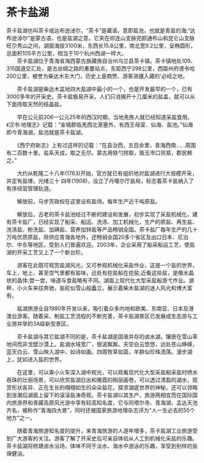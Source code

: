 # 茶卡盐湖  
茶卡盐湖也叫茶卡或达布逊淖尔，“茶卡”是藏语，意即盐池，也就是青盐的海;“达布逊淖尔”是蒙古语，也是盐湖之意。它夹在祁连山支脉完颜通布山和昆仑山支脉旺尕秀山之间，湖面海拔3100米，东西长15.8公里，南北宽9.2公里，呈椭圆形，总面积105平方公里，相当于10个杭州西湖一样大。  
　　茶卡盐湖位于青海省海西蒙古族藏族自治州乌兰县茶卡镇。茶卡镇地处109、315国道交汇处，是古丝绸之路的重要站点，东距西宁298公里，西距州府德令哈200公里，被誉为柴达木东大门，历史上是商贾、游客进疆入藏的'必经之地。  

　　茶卡盐湖是柴达木盆地四大盐湖中最小的一个，也是开发最早的一个，已有3000多年的开采史。茶卡盐极易开采，人们只消揭开十几厘米的盐盖，就可以从下面捞取天然的结晶盐。  

　　早在公元前206—公元25年的西汉时期，当地羌族人就已经知道采盐食用。《汉书·地理志》记载：“金城郡临羌西北至塞外，有西王母室、仙海、盐池。”仙海即今青海湖，盐池就是茶卡盐湖。  

　　《西宁府新志》上有过这样的记载：“在县治西，五百余里，青海西南……周围有二百数十里，盐系天成，取之无尽。蒙古用铁勺捞取，贩玉市口贸易，郡民赖之。”  

　　大约从乾隆二十八年(1763)开始，官方就已有组织地对盐湖进行大规模开采，并定有盐律。光绪三十 四年(1908)，设立了丹噶尔厅盐局，标志着茶卡盐纳入了有序经营管理轨道。  

　　解放前，马步芳政权在这里设有盐场，每年生产近千吨原盐。  

　　解放后，古老的茶卡盐池经过不断的建设和发展，初步实现了采盐机械化，建有茶卡盐厂，已经实现了船采、船运、洗涤、加工机械化，生产的原盐、再生盐、洗涤盐、粉洗盐、加碘盐、营养加锌盐等产品畅销全国。茶卡盐厂每年生产的几十万吨优质原盐，除供应青海各地外，还畅销全国20多个省区及出口日本、尼泊尔、中东等地区，受到人们普遍欢迎。2003年，企业采用了船采船运工艺，使盐湖的开采工艺又上了一个新台阶。  

　　游客在此既可观赏盐湖风光，又可参观机械化采盐作业，这是一个盐的世界，车上、地上、甚至空气里都有盐味，远处有挖盐船在挖盐;近看这些盐，是像水晶状的晶体;尝一尝，味道与食盐略有不同。湖面上现代化大型采盐船游弋作业。湖畔，小火车来往奔驰，盐砣似雪山般矗立，展示着柴木盐湖的迷人风光和博大富有。  

　　盐湖旅游业自1980年开发以来，吸引着众多内地和欧美、东南亚、日本及港澳台游客。随着采、制盐工艺流程的不断完善，茶卡盐湖景区已发展成生态游与工业游并举的3A级新型景区。  

　　茶卡盐湖与其它盐湖不同的是，茶卡盐湖是固液并存的卤水湖，镶嵌在雪山草地间而非戈壁沙漠上。盐湖水域宽广，银波粼粼。天空白云悠悠，远处苍山峥嵘，蓝天白云、雪山映入湖中，如诗如画。四周牧草如茵，羊群似珍珠洒落。漫步湖上，犹如进入盐的世界。  

　　在这里，可以乘小火车深入湖中观光，可以观看现代化大型采盐船采盐时喷水吞珠的壮丽场景，可以欣赏盐湖日出和晚霞的绚丽画卷，可以透过清盈的湖水，观赏形状各异、正在生长的栩栩如生的朵朵盐花，探求湖底世界的神秘，还可以领略到涨潮后湖面上留下的滚滚盐涛奇观。茶卡盐湖以其生产、旅游两相宜而在国际国内旅游界和青藏高原风光游中享有较高知名度，它与同塔尔寺、青海湖、孟达天池齐名，被称作“青海四大景”，同时还被国家旅游地理杂志评为“人一生必去的55个地方”之一。  

　　随着青海旅游知名度的提升，来青海旅游的人逐年增多，茶卡盐湖工业旅游受到广大游客的关注。游客了解了开采史后可亲自体验从人工到机械化采盐的乐趣。茶卡盐湖将修建卤水浴场，体味不同于淡水、海水中游泳的乐趣，享受到别样的盐保健浴。  

